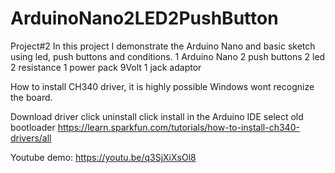 # ArduinoNano2LED2PushButton 

Project#2
In this project I demonstrate the Arduino Nano and basic sketch using led, push buttons and conditions.
1 Arduino Nano 
2 push buttons 
2 led 
2 resistance 
1 power pack 
9Volt 1 jack adaptor

How to install CH340 driver, it is highly possible Windows wont recognize the board.

Download driver
click uninstall
click install
in the Arduino IDE select old bootloader
https://learn.sparkfun.com/tutorials/how-to-install-ch340-drivers/all

Youtube demo:
https://youtu.be/q3SjXiXsOl8
